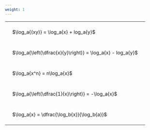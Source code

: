 ```yaml
---
weight: 1
---
```


<style type="text/css">
#T_456ca th.col_heading {
  text-align: left;
  font-size: 1em;
}
#T_456ca td {
  text-align: left;
  font-size: 1em;
  padding: 1.5em;
}
</style>
<table id="T_456ca">
  <thead>
  </thead>
  <tbody>
    <tr>
      <td id="T_456ca_row0_col0" class="data row0 col0" >$\log_a{(xy)} = \log_a{x} + log_a{y}$</td>
    </tr>
    <tr>
      <td id="T_456ca_row1_col0" class="data row1 col0" >$\log_a{\left(\dfrac{x}{y}\right)} = \log_a{x} - log_a{y}$</td>
    </tr>
    <tr>
      <td id="T_456ca_row2_col0" class="data row2 col0" >$\log_a{x^n} = n\log_a{x}$</td>
    </tr>
    <tr>
      <td id="T_456ca_row3_col0" class="data row3 col0" >$\log_a{\left(\dfrac{1}{x}\right)} = -\log_a{x}$</td>
    </tr>
    <tr>
      <td id="T_456ca_row4_col0" class="data row4 col0" >$\log_a{x} = \dfrac{\log_b{x}}{\log_b{a}}$</td>
    </tr>
  </tbody>
</table>
